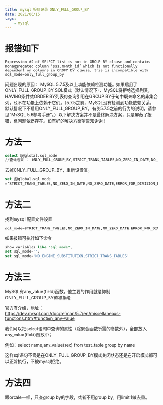 ```yaml
---
title: mysql 报错记录 ONLY_FULL_GROUP_BY
date: 2021/06/15
tags: 
    - mysql
---
```


# 报错如下
```
Expression #2 of SELECT list is not in GROUP BY clause and contains 
nonaggregated column ‘sss.month_id’ which is not functionally 
dependent on columns in GROUP BY clause; this is incompatible with 
sql_mode=only_full_group_by
```
问题出现的原因：
MySQL 5.7.5及以上功能依赖检测功能。如果启用了ONLY_FULL_GROUP_BY SQL模式（默认情况下），MySQL将拒绝选择列表，HAVING条件或ORDER BY列表的查询引用在GROUP BY子句中既未命名的非集合列，也不在功能上依赖于它们。（5.7.5之前，MySQL没有检测到功能依赖关系，默认情况下不启用ONLY_FULL_GROUP_BY。有关5.7.5之前的行为的说明，请参见“MySQL 5.6参考手册”。）以下解决方案并不是最终解决方案，只是屏蔽了报错，但问题依然存在。如有好的解决方案望告知谢谢！

# 方法一
```SQL
select @@global.sql_mode
//查询结果 ： ONLY_FULL_GROUP_BY,STRICT_TRANS_TABLES,NO_ZERO_IN_DATE,NO_ZERO_DATE,ERROR_FOR_DIVISION_BY_ZERO,NO_AUTO_CREATE_USER,NO_ENGINE_SUBSTITUTION
```
去掉ONLY_FULL_GROUP_BY，重新设置值。
```SQL
set @@global.sql_mode 
=’STRICT_TRANS_TABLES,NO_ZERO_IN_DATE,NO_ZERO_DATE,ERROR_FOR_DIVISION_BY_ZERO,NO_AUTO_CREATE_USER,NO_ENGINE_SUBSTITUTION’;
```

# 方法二
找到mysql 配置文件设置
```
sql_mode=STRICT_TRANS_TABLES,NO_ZERO_IN_DATE,NO_ZERO_DATE,ERROR_FOR_DIVISION_BY_ZERO,NO_AUTO_CREATE_USER,NO_ENGINE_SUBSTITUTION
```
如果报错可执行如下命令
```SQL
show variables like "sql_mode";
set sql_mode='';
set sql_mode='NO_ENGINE_SUBSTITUTION,STRICT_TRANS_TABLES'
```

# 方法三
MySQL有any_value(field)函数，他主要的作用就是抑制ONLY_FULL_GROUP_BY值被拒绝

官方有介绍，地址：https://dev.mysql.com/doc/refman/5.7/en/miscellaneous-functions.html#function_any-value

我们可以把select语句中查询的属性（除聚合函数所需的参数外），全部放入any_value(field)函数中；

例如：select name,any_value(sex) from test_table group by name

这样sql语句不管是在ONLY_FULL_GROUP_BY模式关闭状态还是在开启模式都可以正常执行，不被mysql拒绝。

# 方法四
跟orcale一样，只查group by的字段，或者不用group by，用limit 1做去重。